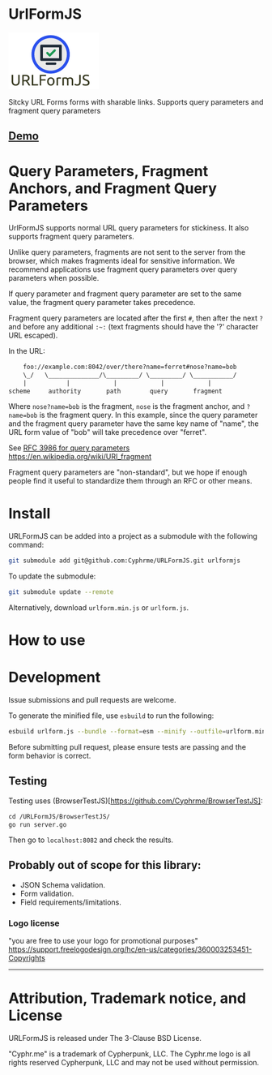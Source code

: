 # UrlFormJS 

![URLFormJS](./urlformjs.png)

Sitcky URL Forms forms with sharable links.  Supports query parameters and
fragment query parameters

## [Demo](https://cyphrme.github.io/URLFormJS/?first_name=Bob&last_name=Smith&email_address=bob%40something.com&phone_number=1234567890&subscribe_latest_news=true)


# Query Parameters, Fragment Anchors, and Fragment Query Parameters
UrlFormJS supports normal URL query parameters for stickiness.  It also supports
fragment query parameters.  

Unlike query parameters, fragments are not sent to the server from the browser,
which makes fragments ideal for sensitive information.  We recommend
applications use fragment query parameters over query parameters when
possible.   

If query parameter and fragment query parameter are set to the same value, the
fragment query parameter takes precedence.  

Fragment query parameters are located after the first `#`, then after the next
`?` and before any additional `:~:` (text fragments should have the '?'
character URL escaped).

In the URL:

		foo://example.com:8042/over/there?name=ferret#nose?name=bob
		\_/   \______________/\_________/ \_________/ \___________/
		|           |            |            |            |
	scheme     authority       path        query       fragment

Where `nose?name=bob` is the fragment, `nose` is the fragment anchor, and
`?name=bob` is the fragment query.  In this example, since the query parameter
and the fragment query parameter have the same key name of "name", the URL form
value of "bob" will take precedence over "ferret".  

See [RFC 3986 for query
parameters](https://www.rfc-editor.org/rfc/rfc3986#section-3.5)
https://en.wikipedia.org/wiki/URI_fragment

Fragment query parameters are "non-standard", but we hope if enough people find
it useful to standardize them through an RFC or other means.  


# Install
URLFormJS can be added into a project as a submodule with the following command:

``` sh
git submodule add git@github.com:Cyphrme/URLFormJS.git urlformjs
```

To update the submodule:

```sh
git submodule update --remote
```

Alternatively, download `urlform.min.js` or `urlform.js`.

# How to use


# Development
Issue submissions and pull requests are welcome.

To generate the minified file, use `esbuild` to run the following:

```sh
esbuild urlform.js --bundle --format=esm --minify --outfile=urlform.min.js
```

Before submitting pull request, please ensure tests are passing and the form
behavior is correct.

## Testing
Testing uses (BrowserTestJS)[https://github.com/Cyphrme/BrowserTestJS]:

```
cd /URLFormJS/BrowserTestJS/
go run server.go
```

Then go to `localhost:8082` and check the results.


## Probably out of scope for this library:
- JSON Schema validation. 
- Form validation.  
- Field requirements/limitations. 

### Logo license
"you are free to use your logo for promotional purposes"
https://support.freelogodesign.org/hc/en-us/categories/360003253451-Copyrights

----------------------------------------------------------------------
# Attribution, Trademark notice, and License
URLFormJS is released under The 3-Clause BSD License. 

"Cyphr.me" is a trademark of Cypherpunk, LLC. The Cyphr.me logo is all rights
reserved Cypherpunk, LLC and may not be used without permission.